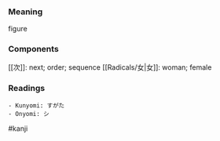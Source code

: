 ### Meaning

figure

### Components

[[次]]: next; order; sequence [[Radicals/女|女]]: woman; female

### Readings

```
- Kunyomi: すがた
- Onyomi: シ
```

#kanji